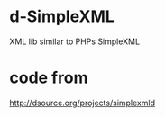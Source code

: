 # d-SimpleXML
XML lib similar to PHPs SimpleXML

# code from
http://dsource.org/projects/simplexmld
